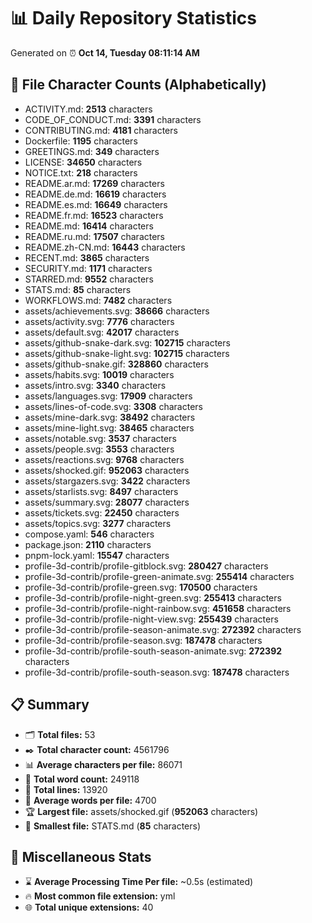 # 📊 Daily Repository Statistics
Generated on ⏰ **Oct 14, Tuesday 08:11:14 AM**

## 📂 File Character Counts (Alphabetically)
- ACTIVITY.md: **2513** characters
- CODE_OF_CONDUCT.md: **3391** characters
- CONTRIBUTING.md: **4181** characters
- Dockerfile: **1195** characters
- GREETINGS.md: **349** characters
- LICENSE: **34650** characters
- NOTICE.txt: **218** characters
- README.ar.md: **17269** characters
- README.de.md: **16619** characters
- README.es.md: **16649** characters
- README.fr.md: **16523** characters
- README.md: **16414** characters
- README.ru.md: **17507** characters
- README.zh-CN.md: **16443** characters
- RECENT.md: **3865** characters
- SECURITY.md: **1171** characters
- STARRED.md: **9552** characters
- STATS.md: **85** characters
- WORKFLOWS.md: **7482** characters
- assets/achievements.svg: **38666** characters
- assets/activity.svg: **7776** characters
- assets/default.svg: **42017** characters
- assets/github-snake-dark.svg: **102715** characters
- assets/github-snake-light.svg: **102715** characters
- assets/github-snake.gif: **328860** characters
- assets/habits.svg: **10019** characters
- assets/intro.svg: **3340** characters
- assets/languages.svg: **17909** characters
- assets/lines-of-code.svg: **3308** characters
- assets/mine-dark.svg: **38492** characters
- assets/mine-light.svg: **38465** characters
- assets/notable.svg: **3537** characters
- assets/people.svg: **3553** characters
- assets/reactions.svg: **9768** characters
- assets/shocked.gif: **952063** characters
- assets/stargazers.svg: **3422** characters
- assets/starlists.svg: **8497** characters
- assets/summary.svg: **28077** characters
- assets/tickets.svg: **22450** characters
- assets/topics.svg: **3277** characters
- compose.yaml: **546** characters
- package.json: **2110** characters
- pnpm-lock.yaml: **15547** characters
- profile-3d-contrib/profile-gitblock.svg: **280427** characters
- profile-3d-contrib/profile-green-animate.svg: **255414** characters
- profile-3d-contrib/profile-green.svg: **170500** characters
- profile-3d-contrib/profile-night-green.svg: **255413** characters
- profile-3d-contrib/profile-night-rainbow.svg: **451658** characters
- profile-3d-contrib/profile-night-view.svg: **255439** characters
- profile-3d-contrib/profile-season-animate.svg: **272392** characters
- profile-3d-contrib/profile-season.svg: **187478** characters
- profile-3d-contrib/profile-south-season-animate.svg: **272392** characters
- profile-3d-contrib/profile-south-season.svg: **187478** characters

## 📋 Summary
- 🗂️ **Total files:** 53
- ✒️ **Total character count:** 4561796
- 📊 **Average characters per file:** 86071
- 📝 **Total word count:** 249118
- 🧾 **Total lines:** 13920
- 📐 **Average words per file:** 4700
- 🏆 **Largest file:** assets/shocked.gif (**952063** characters)
- 🥉 **Smallest file:** STATS.md (**85** characters)

## 🌟 Miscellaneous Stats
- ⌛ **Average Processing Time Per file:** ~0.5s (estimated)
- 🔥 **Most common file extension:** yml
- 🌐 **Total unique extensions:** 40
